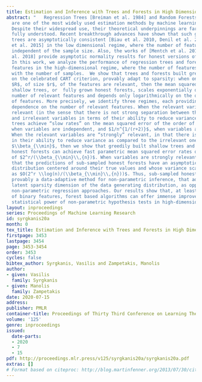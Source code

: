 ```yaml
---
title: Estimation and Inference with Trees and Forests in High Dimensions
abstract: "   Regression Trees [Breiman et al. 1984] and Random Forests [Breiman 2001],
  are one of the most widely used estimation methods by machine learning practitioners.
  Despite their widespread use, their theoretical underpinnings are far from being
  fully understood. Recent breakthrough advances have shown that such greedily built
  trees are asymptotically consistent [Biau et al. 2010, Denil et al. 2014, Scornet
  et al. 2015] in the low dimensional regime, where the number of features is a constant,
  independent of the sample size. Also, the works of [Mentch et al. 2016, Wager et
  al. 2018] provide asymptotic normality results for honest versions of Random Forests.
  In this work, we analyze the performance of regression trees and forests with binary
  features in the high-dimensional regime, where the number of features can grow exponentially
  with the number of samples.  We show that trees and forests built greedily based
  on the celebrated CART criterion, provably adapt to sparsity: when only a subset
  $R$, of size $r$, of the features are relevant, then the mean squared error of appropriately
  shallow trees, or  fully grown honest forests, scales exponentially only with the
  number of relevant features and depends only logarithmically on the overall number
  of features. More precisely, we identify three regimes, each providing different
  dependence on the number of relevant features. When the relevant variables are “weakly”
  relevant (in the sense that there is not strong separation between the relevant
  and irrelevant variables in terms of their ability to reduce variance), then shallow
  trees achieve “slow rates” on the mean squared error of the order of $2^r/\\sqrt{n}$,
  when variables are independent, and $1/n^{1/(r+2)}$, when variables are dependent.
  When the relevant variables are “strongly” relevant, in that there is a separation
  in their ability to reduce variance as compared to the irrelevant ones, by a constant
  $\\beta_{\\min}$, then we show that greedily built shallow trees and fully grown
  honest forests can achieve fast parametric mean squared error rates of the order
  of $2^r/(\\beta_{\\min}\\,{n})$. When variables are strongly relevant, we also show
  that the predictions of sub-sampled honest forests have an asymptotically normal
  distribution centered around their true values and whose variance scales at most
  as $O(2^r \\log(n)/(\\beta_{\\min}\\,{n}))$. Thus, sub-sampled honest forests are
  provably a data-adaptive method for non-parametric inference, that adapts to the
  latent sparsity dimension of the data generating distribution, as opposed to classical
  non-parametric regression approaches. Our results show that, at least for the case
  of binary features, forest based algorithms can offer immense improvement on the
  statistical power of non-parametric hypothesis tests in high-dimensional regimes. "
layout: inproceedings
series: Proceedings of Machine Learning Research
id: syrgkanis20a
month: 0
tex_title: Estimation and Inference with Trees and Forests in High Dimensions
firstpage: 3453
lastpage: 3454
page: 3453-3454
order: 3453
cycles: false
bibtex_author: Syrgkanis, Vasilis and Zampetakis, Manolis
author:
- given: Vasilis
  family: Syrgkanis
- given: Manolis
  family: Zampetakis
date: 2020-07-15
address: 
publisher: PMLR
container-title: Proceedings of Thirty Third Conference on Learning Theory
volume: '125'
genre: inproceedings
issued:
  date-parts:
  - 2020
  - 7
  - 15
pdf: http://proceedings.mlr.press/v125/syrgkanis20a/syrgkanis20a.pdf
extras: []
# Format based on citeproc: http://blog.martinfenner.org/2013/07/30/citeproc-yaml-for-bibliographies/
---
```


